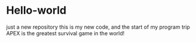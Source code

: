 # Hello-world
just a new repository
this is my new code, and the start of my program trip
APEX is the greatest survival game in the world!
